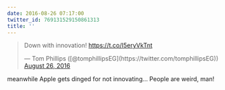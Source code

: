 ```yaml
---
date: 2016-08-26 07:17:00
twitter_id: 769131529150861313
title: ''
---
```


<blockquote class="twitter-tweet"><p lang="en" dir="ltr">Down with innovation! <a href="https://t.co/I5eryVkTnt">https://t.co/I5eryVkTnt</a></p>&mdash; Tom Phillips ([@tomphillipsEG](https://twitter.com/tomphillipsEG)) <a href="https://twitter.com/tomphillipsEG/status/769121795517603840?ref_src=twsrc%5Etfw">August 26, 2016</a></blockquote>
<script async src="https://platform.twitter.com/widgets.js" charset="utf-8"></script>

meanwhile Apple gets dinged for not innovating... People are weird, man!
